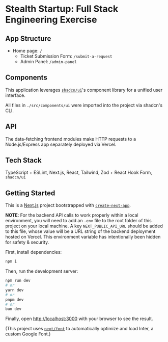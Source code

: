 # Stealth Startup: Full Stack Engineering Exercise

## App Structure

- Home page: `/`
  - Ticket Submission Form: `/submit-a-request`
  - Admin Panel: `/admin-panel`

## Components

This application leverages [`shadcn/ui`](https://ui.shadcn.com/)'s component library for a unified user interface.

All files in `./src/components/ui` were imported into the project via shadcn's CLI.

## API

The data-fetching frontend modules make HTTP requests to a Node.js/Express app separately deployed via Vercel.

## Tech Stack

TypeScript + ESLint, Next.js, React, Tailwind, Zod + React Hook Form, `shadcn/ui`

## Getting Started

This is a [Next.js](https://nextjs.org/) project bootstrapped with [`create-next-app`](https://github.com/vercel/next.js/tree/canary/packages/create-next-app).

**NOTE**: For the backend API calls to work properly within a local environment, you will need to add an `.env` file to the root folder of this project on your local machine. A key `NEXT_PUBLIC_API_URL` should be added to this file, whose value will be a URL string of the backend deployment hosted on Vercel. This environment variable has intentionally been hidden for safety & security.

First, install dependencies:

```bash
npm i
```

Then, run the development server:

```bash
npm run dev
# or
yarn dev
# or
pnpm dev
# or
bun dev
```

Finally, open [http://localhost:3000](http://localhost:3000) with your browser to see the result.

(This project uses [`next/font`](https://nextjs.org/docs/basic-features/font-optimization) to automatically optimize and load Inter, a custom Google Font.)
